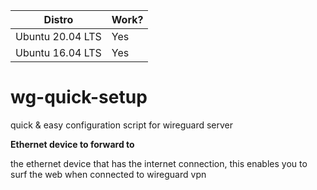 | Distro      | Work? |
| ----------- | ----------- |
| Ubuntu 20.04 LTS     | Yes |
| Ubuntu 16.04 LTS     | Yes  |

# wg-quick-setup
quick &amp; easy configuration script for wireguard server

**Ethernet device to forward to**

the ethernet device that has the internet connection, this enables you to surf the web when connected to wireguard vpn
